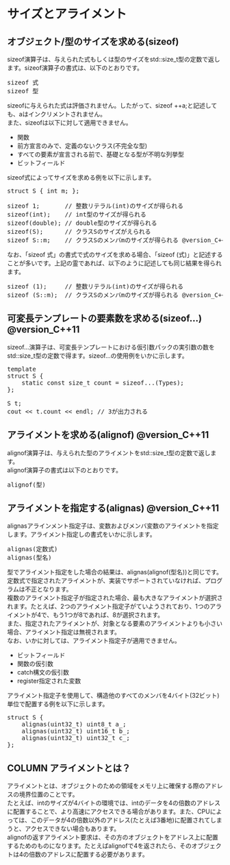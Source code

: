 # サイズとアライメント
## オブジェクト/型のサイズを求める(sizeof)
 sizeof演算子は、与えられた式もしくは型のサイズをstd::size_t型の定数で返します。sizeof演算子の書式は、以下のとおりです。<br>
<pre>
sizeof 式
sizeof 型
</pre>

 sizeofに与えられた式は評価されません。したがって、sizeof ++a;と記述しても、aはインクリメントされません。<br>
 また、sizeofは以下に対して適用できません。<br>

- 関数
- 前方宣言のみで、定義のないクラス(不完全な型)
- すべての要素が宣言される前で、基礎となる型が不明な列挙型
- ビットフィールド

 sizeof式によってサイズを求める例を以下に示します。<br>

<pre>
struct S { int m; };

sizeof 1;       // 整数リテラル(int)のサイズが得られる
sizeof(int);    // int型のサイズが得られる
sizeof(double); // double型のサイズが得られる
sizeof(S);      // クラスSのサイズがえられる
sizeof S::m;    // クラスSのメンバmのサイズが得られる @version_C++11
</pre>

 なお、「sizeof 式」の書式で式のサイズを求める場合、「sizeof (式)」と記述することが多いです。上記の霊であれば、以下のように記述しても同じ結果を得られます。<br>

<pre>
sizeof (1);     // 整数リテラル(int)のサイズが得られる
sizeof (S::m);  // クラスSのメンバmのサイズが得られる @version_C++11
</pre>

## 可変長テンプレートの要素数を求める(sizeof...) @version_C++11
 sizeof...演算子は、可変長テンプレートにおける仮引数パックの実引数の数をstd::size_t型の定数で得ます。sizeof...の使用例をいかに示します。<br>

<pre>
template<class... Types>
struct S {
    static const size_t count = sizeof...(Types);
};

S<int, char, double> t;
cout &lt;&lt; t.count &lt;&lt; endl; // 3が出力される
</pre>

## アライメントを求める(alignof) @version_C++11
 alignof演算子は、与えられた型のアライメントをstd::size_t型の定数で返します。<br>
 alignof演算子の書式は以下のとおりです。<br>

<pre>
alignof(型)
</pre>

## アライメントを指定する(alignas) @version_C++11
 alignasアラインメント指定子は、変数およびメンバ変数のアライメントを指定します。アライメント指定しの書式をいかに示します。<br>

<pre>
alignas(定数式)
alignas(型名)
</pre>

 型でアライメント指定をした場合の結果は、alignas(alignof(型名))と同じです。<br>
 定数式で指定されたアライメントが、実装でサポートされていなければ、プログラムは不正となります。<br>
 複数のアライメント指定子が指定された場合、最も大きなアライメントが選択されます。たとえば、2つのアライメント指定子がていようされており、1つのアライメントが4で、もう1つが8であれば、8が選択されます。<br>
 また、指定されたアライメントが、対象となる要素のアライメントよりも小さい場合、アライメント指定は無視されます。<br>
 なお、いかに対しては、アライメント指定子が適用できません。<br>

- ビットフィールド
- 関数の仮引数
- catch構文の仮引数
- register指定された変数

 アライメント指定子を使用して、構造他のすべてのメンバを4バイト(32ビット)単位で配置する例を以下に示します。<br>

<pre>
struct S {
    alignas(uint32_t) uint8_t a_;
    alignas(uint32_t) uint16_t b_;
    alignas(uint32_t) uint32_t c_;
};
</pre>

## COLUMN アライメントとは？
アライメントとは、オブジェクトのための領域をメモリ上に確保する際のアドレスの境界位置のことです。<br>
たとえば、intのサイズが4バイトの環境では、intのデータを4の倍数のアドレスに配置することで、より高速にアクセスできる場合があります。また、CPUによっては、このデータが4の倍数以外のアドレス(たとえば3番地)に配置されてしまうと、アクセスできない場合もあります。<br>
alignofの返すアライメント要求は、その方のオブジェクトをアドレス上に配置するためのものになります。たとえばalignofで4を返されたら、そのオブジェクトは4の倍数のアドレスに配置する必要があります。<br>
